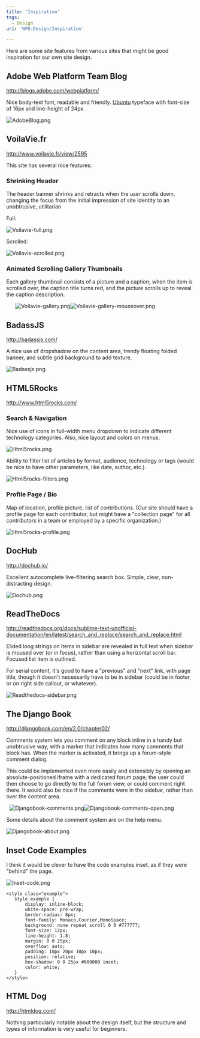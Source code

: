 ```yaml
---
title: 'Inspiration'
tags:
  - Design
uri: 'WPD:Design/Inspiration'

---
```

Here are some site features from various sites that might be good inspiration for our own site design.

## Adobe Web Platform Team Blog

<http://blogs.adobe.com/webplatform/>

Nice body-text font, readable and friendly. [Ubuntu](http://font.ubuntu.com/) typeface with font-size of 16px and line-height of 24px.

![AdobeBlog.png](//static.webplatform.org/7/77/AdobeBlog.png)

## VoilaVie.fr

<http://www.voilavie.fr/view/2595>

This site has several nice features:

### Shrinking Header

The header banner shrinks and retracts when the user scrolls down, changing the focus from the initial impression of site identity to an unobtrusive, utilitarian

Full:

![Voilavie-full.png](//static.webplatform.org/4/47/Voilavie-full.png)

Scrolled:

![Voilavie-scrolled.png](//static.webplatform.org/0/09/Voilavie-scrolled.png)

### Animated Scrolling Gallery Thumbnails

Each gallery thumbnail consists of a picture and a caption; when the item is scrolled over, the caption title turns red, and the picture scrolls up to reveal the caption description.

      ![Voilavie-gallery.png](//static.webplatform.org/7/7f/Voilavie-gallery.png)![Voilavie-gallery-mouseover.png](//static.webplatform.org/a/a3/Voilavie-gallery-mouseover.png)

## BadassJS

<http://badassjs.com/>

A nice use of dropshadow on the content area, trendy floating folded banner, and subtle grid background to add texture.

![Badassjs.png](//static.webplatform.org/3/35/Badassjs.png)

## HTML5Rocks

<http://www.html5rocks.com/>

### Search & Navigation

Nice use of icons in full-width menu dropdown to indicate different technology categories. Also, nice layout and colors on menus.

![Html5rocks.png](//static.webplatform.org/9/97/Html5rocks.png)

Ability to filter list of articles by format, audience, technology or tags (would be nice to have other parameters, like date, author, etc.).

![Html5rocks-filters.png](//static.webplatform.org/7/76/Html5rocks-filters.png)

### Profile Page / Bio

Map of location, profile picture, list of contributions. (Our site should have a profile page for each contributor, but might have a "collection page" for all contributors in a team or employed by a specific organization.)

![Html5rocks-profile.png](//static.webplatform.org/4/4d/Html5rocks-profile.png)

## DocHub

<http://dochub.io/>

Excellent autocomplete live-filtering search box. Simple, clear, non-distracting design.

![Dochub.png](//static.webplatform.org/3/33/Dochub.png)

## ReadTheDocs

<http://readthedocs.org/docs/sublime-text-unofficial-documentation/en/latest/search_and_replace/search_and_replace.html>

Elided long strings on items in sidebar are revealed in full text when sidebar is moused over (or in focus), rather than using a horizontal scroll bar. Focused list item is outlined.

For serial content, it's good to have a "previous" and "next" link, with page title, though it doesn't necessarily have to be in sidebar (could be in footer, or on right side callout, or whatever).

![Readthedocs-sidebar.png](//static.webplatform.org/6/6f/Readthedocs-sidebar.png)

## The Django Book

<http://djangobook.com/en/2.0/chapter02/>

Comments system lets you comment on any block inline in a handy but unobtrusive way, with a marker that indicates how many comments that block has. When the marker is activated, it brings up a forum-style comment dialog.

This could be implemented even more easily and extensibly by opening an absolute-positioned iframe with a dedicated forum page; the user could then choose to go directly to the full forum view, or could comment right there. It would also be nice if the comments were in the sidebar, rather than over the content area.

  ![Djangobook-comments.png](//static.webplatform.org/5/5d/Djangobook-comments.png)![Djangobook-comments-open.png](//static.webplatform.org/a/a7/Djangobook-comments-open.png)

Some details about the comment system are on the help menu.

![Djangobook-about.png](//static.webplatform.org/e/e4/Djangobook-about.png)

## Inset Code Examples

I think it would be clever to have the code examples inset, as if they were "behind" the page.

![Inset-code.png](//static.webplatform.org/5/5f/Inset-code.png)

    <style class="example">
       style.example {
           display: inline-block;
           white-space: pre-wrap;
           border-radius: 8px;
           font-family: Monaco,Courier,MonoSpace;
           background: none repeat scroll 0 0 #777777;
           font-size: 12px;
           line-height: 1.8;
           margin: 0 0 25px;
           overflow: auto;
           padding: 10px 20px 10px 10px;
           position: relative;
           box-shadow: 0 0 25px #000000 inset;
           color: white;
       }
    </style>

## HTML Dog

<http://htmldog.com/>

Nothing particularly notable about the design itself, but the structure and types of information is very useful for beginners.
